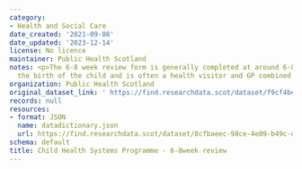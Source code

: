 ```yaml
---
category:
- Health and Social Care
date_created: '2021-09-08'
date_updated: '2023-12-14'
license: No licence
maintainer: Public Health Scotland
notes: <p>The 6-8 week review form is generally completed at around 6-8 weeks after
  the birth of the child and is often a health visitor and GP combined review.</p>
organization: Public Health Scotland
original_dataset_link: ' https://find.researchdata.scot/dataset/f9cf4be7-fbc9-4601-8beb-5d3c3596bf04'
records: null
resources:
- format: JSON
  name: datadictionary.json
  url: https://find.researchdata.scot/dataset/8cfbaeec-98ce-4e09-b49c-d7c5968f1e85/resource/f9cf4be7-fbc9-4601-8beb-5d3c3596bf04/download/datadictionary.json
schema: default
title: Child Health Systems Programme - 6-8week review
---
```

